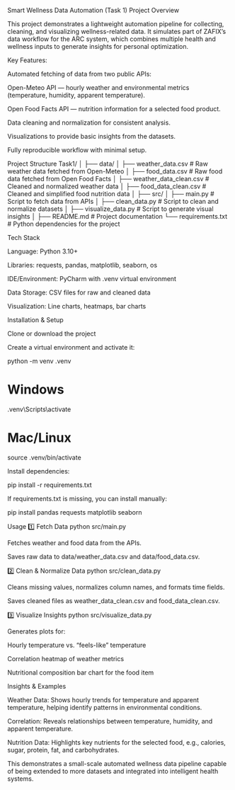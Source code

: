 Smart Wellness Data Automation (Task 1)
Project Overview

This project demonstrates a lightweight automation pipeline for collecting, cleaning, and visualizing wellness-related data. It simulates part of ZAFIX’s data workflow for the ARC system, which combines multiple health and wellness inputs to generate insights for personal optimization.

Key Features:

Automated fetching of data from two public APIs:

Open-Meteo API — hourly weather and environmental metrics (temperature, humidity, apparent temperature).

Open Food Facts API — nutrition information for a selected food product.

Data cleaning and normalization for consistent analysis.

Visualizations to provide basic insights from the datasets.

Fully reproducible workflow with minimal setup.

Project Structure
Task1/
│
├── data/
│   ├── weather_data.csv          # Raw weather data fetched from Open-Meteo
│   ├── food_data.csv             # Raw food data fetched from Open Food Facts
│   ├── weather_data_clean.csv    # Cleaned and normalized weather data
│   ├── food_data_clean.csv       # Cleaned and simplified food nutrition data
│
├── src/
│   ├── main.py                   # Script to fetch data from APIs
│   ├── clean_data.py             # Script to clean and normalize datasets
│   ├── visualize_data.py         # Script to generate visual insights
│
├── README.md                     # Project documentation
└── requirements.txt              # Python dependencies for the project

Tech Stack

Language: Python 3.10+

Libraries: requests, pandas, matplotlib, seaborn, os

IDE/Environment: PyCharm with .venv virtual environment

Data Storage: CSV files for raw and cleaned data

Visualization: Line charts, heatmaps, bar charts

Installation & Setup

Clone or download the project

Create a virtual environment and activate it:

python -m venv .venv
# Windows
.venv\Scripts\activate
# Mac/Linux
source .venv/bin/activate


Install dependencies:

pip install -r requirements.txt


If requirements.txt is missing, you can install manually:

pip install pandas requests matplotlib seaborn

Usage
1️⃣ Fetch Data
python src/main.py


Fetches weather and food data from the APIs.

Saves raw data to data/weather_data.csv and data/food_data.csv.

2️⃣ Clean & Normalize Data
python src/clean_data.py


Cleans missing values, normalizes column names, and formats time fields.

Saves cleaned files as weather_data_clean.csv and food_data_clean.csv.

3️⃣ Visualize Insights
python src/visualize_data.py


Generates plots for:

Hourly temperature vs. “feels-like” temperature

Correlation heatmap of weather metrics

Nutritional composition bar chart for the food item

Insights & Examples

Weather Data: Shows hourly trends for temperature and apparent temperature, helping identify patterns in environmental conditions.

Correlation: Reveals relationships between temperature, humidity, and apparent temperature.

Nutrition Data: Highlights key nutrients for the selected food, e.g., calories, sugar, protein, fat, and carbohydrates.

This demonstrates a small-scale automated wellness data pipeline capable of being extended to more datasets and integrated into intelligent health systems.
